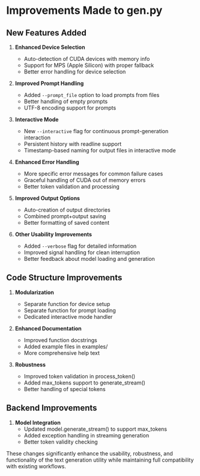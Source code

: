 # Improvements Made to gen.py

## New Features Added

1. **Enhanced Device Selection**
   - Auto-detection of CUDA devices with memory info
   - Support for MPS (Apple Silicon) with proper fallback
   - Better error handling for device selection

2. **Improved Prompt Handling**
   - Added `--prompt_file` option to load prompts from files
   - Better handling of empty prompts
   - UTF-8 encoding support for prompts

3. **Interactive Mode**
   - New `--interactive` flag for continuous prompt-generation interaction
   - Persistent history with readline support
   - Timestamp-based naming for output files in interactive mode

4. **Enhanced Error Handling**
   - More specific error messages for common failure cases
   - Graceful handling of CUDA out of memory errors
   - Better token validation and processing

5. **Improved Output Options**
   - Auto-creation of output directories
   - Combined prompt+output saving
   - Better formatting of saved content

6. **Other Usability Improvements**
   - Added `--verbose` flag for detailed information
   - Improved signal handling for clean interruption
   - Better feedback about model loading and generation

## Code Structure Improvements

1. **Modularization**
   - Separate function for device setup
   - Separate function for prompt loading
   - Dedicated interactive mode handler

2. **Enhanced Documentation**
   - Improved function docstrings
   - Added example files in examples/
   - More comprehensive help text

3. **Robustness**
   - Improved token validation in process_token()
   - Added max_tokens support to generate_stream()
   - Better handling of special tokens

## Backend Improvements

1. **Model Integration**
   - Updated model.generate_stream() to support max_tokens
   - Added exception handling in streaming generation
   - Better token validity checking

These changes significantly enhance the usability, robustness, and functionality of the text generation utility while maintaining full compatibility with existing workflows.
